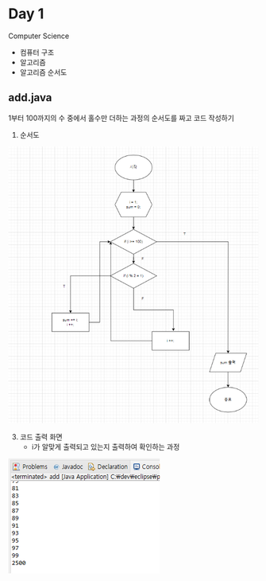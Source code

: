 # Day 1

Computer Science

- 컴퓨터 구조
- 알고리즘
- 알고리즘 순서도

## add.java

1부터 100까지의 수 중에서 홀수만 더하는 과정의 순서도를 짜고 코드 작성하기

1) 순서도

![이미지](./img/dia.png)


3) 코드 출력 화면
   + i가 알맞게 출력되고 있는지 출력하여 확인하는 과정
  
![이미지](./img/add.png)
